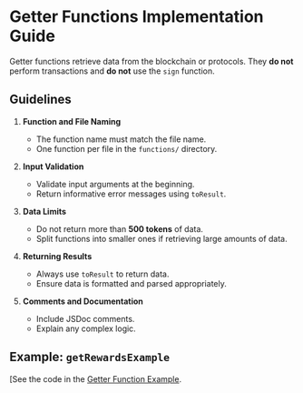 # Getter Functions Implementation Guide

Getter functions retrieve data from the blockchain or protocols. They **do not** perform transactions and **do not** use the `sign` function.

## Guidelines

1. **Function and File Naming**

   - The function name must match the file name.
   - One function per file in the `functions/` directory.

2. **Input Validation**

   - Validate input arguments at the beginning.
   - Return informative error messages using `toResult`.

3. **Data Limits**

   - Do not return more than **500 tokens** of data.
   - Split functions into smaller ones if retrieving large amounts of data.

4. **Returning Results**

   - Always use `toResult` to return data.
   - Ensure data is formatted and parsed appropriately.

5. **Comments and Documentation**

   - Include JSDoc comments.
   - Explain any complex logic.

## Example: `getRewardsExample`

[See the code in the [Getter Function Example](getter-function-example.md).
